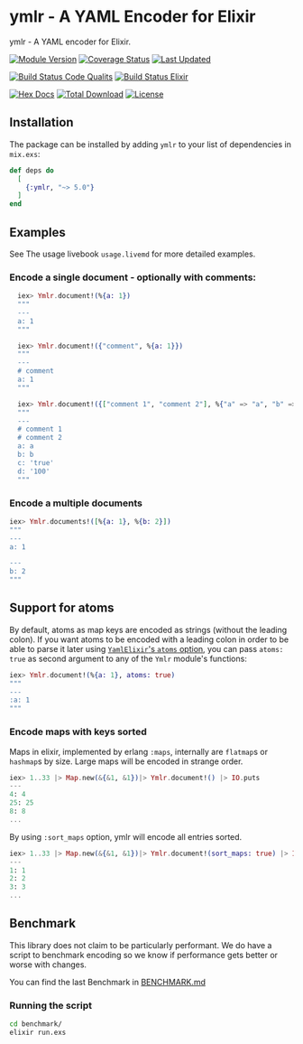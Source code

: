 # ymlr - A YAML Encoder for Elixir

ymlr - A YAML encoder for Elixir.

[![Module Version](https://img.shields.io/hexpm/v/ymlr.svg)](https://hex.pm/packages/ymlr)
[![Coverage Status](https://coveralls.io/repos/github/ufirstgroup/ymlr/badge.svg?branch=main)](https://coveralls.io/github/ufirstgroup/ymlr?branch=main)
[![Last Updated](https://img.shields.io/github/last-commit/ufirstgroup/ymlr.svg)](https://github.com/ufirstgroup/ymlr/commits/main)

[![Build Status Code Qualits](https://github.com/ufirstgroup/ymlr/actions/workflows/code_quality.yaml/badge.svg)](https://github.com/ufirstgroup/ymlr/actions/workflows/code_quality.yaml)
[![Build Status Elixir](https://github.com/ufirstgroup/ymlr/actions/workflows/elixir_matrix.yaml/badge.svg)](https://github.com/ufirstgroup/ymlr/actions/workflows/elixir_matrix.yaml)

[![Hex Docs](https://img.shields.io/badge/hex-docs-lightgreen.svg)](https://hexdocs.pm/ymlr/)
[![Total Download](https://img.shields.io/hexpm/dt/ymlr.svg)](https://hex.pm/packages/ymlr)
[![License](https://img.shields.io/hexpm/l/ymlr.svg)](https://github.com/ufirstgroup/ymlr/blob/main/LICENSE)

## Installation

The package can be installed by adding `ymlr` to your list of dependencies in `mix.exs`:

```elixir
def deps do
  [
    {:ymlr, "~> 5.0"}
  ]
end
```

## Examples

See The usage livebook `usage.livemd` for more detailed examples.

### Encode a single document - optionally with comments:

```elixir
  iex> Ymlr.document!(%{a: 1})
  """
  ---
  a: 1
  """

  iex> Ymlr.document!({"comment", %{a: 1}})
  """
  ---
  # comment
  a: 1
  """

  iex> Ymlr.document!({["comment 1", "comment 2"], %{"a" => "a", "b" => :b, "c" => "true", "d" => "100"}})
  """
  ---
  # comment 1
  # comment 2
  a: a
  b: b
  c: 'true'
  d: '100'
  """
```

### Encode a multiple documents

```elixir
iex> Ymlr.documents!([%{a: 1}, %{b: 2}])
"""
---
a: 1

---
b: 2
"""
```

## Support for atoms

By default, atoms as map keys are encoded as strings (without the leading
colon). If you want atoms to be encoded with a leading colon in order to be able
to parse it later using [`YamlElixir`'s `atoms`
option](https://hexdocs.pm/yaml_elixir/readme.html#support-for-atoms), you can
pass `atoms: true` as second argument to any of the `Ymlr` module's functions:

```elixir
iex> Ymlr.document!(%{a: 1}, atoms: true)
"""
---
:a: 1
"""
```

### Encode maps with keys sorted

Maps in elixir, implemented by erlang `:maps`, internally are `flatmap`s or `hashmap`s by size.
Large maps will be encoded in strange order.

```elixir
iex> 1..33 |> Map.new(&{&1, &1})|> Ymlr.document!() |> IO.puts
---
4: 4
25: 25
8: 8
...

```

By using `:sort_maps` option, ymlr will encode all entries sorted.

```elixir
iex> 1..33 |> Map.new(&{&1, &1})|> Ymlr.document!(sort_maps: true) |> IO.puts
---
1: 1
2: 2
3: 3
...

```

## Benchmark

This library does not claim to be particularly performant. We do have a script
to benchmark encoding so we know if performance gets better or worse with
changes.

You can find the last Benchmark in [BENCHMARK.md](BENCHMARK.md)

### Running the script

```bash
cd benchmark/
elixir run.exs
```
